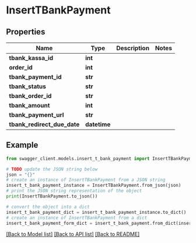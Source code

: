 # InsertTBankPayment


## Properties

Name | Type | Description | Notes
------------ | ------------- | ------------- | -------------
**tbank_kassa_id** | **int** |  | 
**order_id** | **int** |  | 
**tbank_payment_id** | **str** |  | 
**tbank_status** | **str** |  | 
**tbank_order_id** | **str** |  | 
**tbank_amount** | **int** |  | 
**tbank_payment_url** | **str** |  | 
**tbank_redirect_due_date** | **datetime** |  | 

## Example

```python
from swagger_client.models.insert_t_bank_payment import InsertTBankPayment

# TODO update the JSON string below
json = "{}"
# create an instance of InsertTBankPayment from a JSON string
insert_t_bank_payment_instance = InsertTBankPayment.from_json(json)
# print the JSON string representation of the object
print(InsertTBankPayment.to_json())

# convert the object into a dict
insert_t_bank_payment_dict = insert_t_bank_payment_instance.to_dict()
# create an instance of InsertTBankPayment from a dict
insert_t_bank_payment_form_dict = insert_t_bank_payment.from_dict(insert_t_bank_payment_dict)
```
[[Back to Model list]](../README.md#documentation-for-models) [[Back to API list]](../README.md#documentation-for-api-endpoints) [[Back to README]](../README.md)


